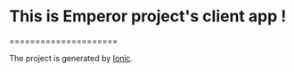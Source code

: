 # This is Emperor project's client app !
=====================

The project is generated by [Ionic](http://ionic.io/2).
